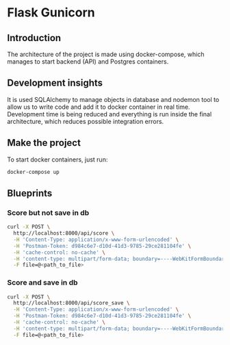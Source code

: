 # Flask Gunicorn

## Introduction

The architecture of the project is made using docker-compose, which manages to start backend (API) and Postgres containers.

## Development insights

It is used SQLAlchemy to manage objects in database and nodemon tool to allow us to write code and add it to docker container in real time.
Development time is being reduced and everything is run inside the final architecture, which reduces possible integration errors.

## Make the project

To start docker containers, just run:
```bash
docker-compose up
```

## Blueprints

### Score but not save in db
```bash
curl -X POST \
  http://localhost:8000/api/score \
  -H 'Content-Type: application/x-www-form-urlencoded' \
  -H 'Postman-Token: d984c6e7-d10d-41d3-9785-29ce281104fe' \
  -H 'cache-control: no-cache' \
  -H 'content-type: multipart/form-data; boundary=----WebKitFormBoundary7MA4YWxkTrZu0gW' \
  -F file=@<path_to_file>
```

### Score and save in db
```bash
curl -X POST \
  http://localhost:8000/api/score_save \
  -H 'Content-Type: application/x-www-form-urlencoded' \
  -H 'Postman-Token: d984c6e7-d10d-41d3-9785-29ce281104fe' \
  -H 'cache-control: no-cache' \
  -H 'content-type: multipart/form-data; boundary=----WebKitFormBoundary7MA4YWxkTrZu0gW' \
  -F file=@<path_to_file>
```